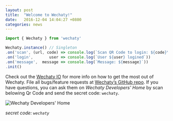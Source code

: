 ```yaml
---
layout: post
title:  "Welcome to Wechaty!"
date:   2016-12-04 14:04:27 +0800
categories: news
---
```


```typescript
import { Wechaty } from 'wechaty'

Wechaty.instance() // Singleton
.on('scan', (url, code) => console.log(`Scan QR Code to login: ${code}\n${url}`))
.on('login',       user => console.log(`User ${user} logined`))
.on('message',  message => console.log(`Message: ${message}`))
.init()
```

Check out the [Wechaty IO][wechaty-io] for more info on how to get the most out of Wechaty. File all bugs/feature requests at [Wechaty’s GitHub repo][wechaty-gh]. If you have questions, you can ask them on _Wechaty Developers' Home_ by scan belowing Qr Code and send the secret code: `wechaty`.

![Wechaty Developers' Home][wechaty-qrcode-image]

_secret code: `wechaty`_

[wechaty-gh]: https://github.com/wechaty/wechaty/
[wechaty-io]: https://www.wechaty.io/
[wechaty-qrcode-image]: https://raw.githubusercontent.com/wechaty/wechaty/master/image/BotQrcode.png
